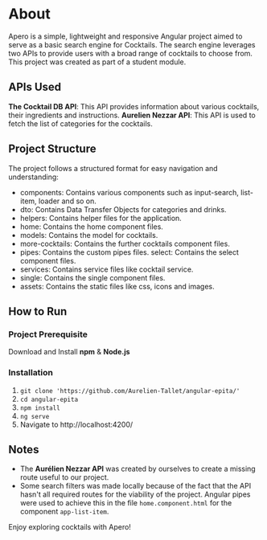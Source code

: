 # About
Apero is a simple, lightweight and responsive Angular project aimed to serve as a basic search engine for Cocktails.
The search engine leverages two APIs to provide users with a broad range of cocktails to choose from. This project was created as part of a student module.

## APIs Used
**The Cocktail DB API**: This API provides information about various cocktails, their ingredients and instructions.
**Aurelien Nezzar API**: This API is used to fetch the list of categories for the cocktails.
## Project Structure
The project follows a structured format for easy navigation and understanding:

 - components: Contains various components such as input-search, list-item, loader and so on.
 - dto: Contains Data Transfer Objects for categories and drinks.
 - helpers: Contains helper files for the application. 
 - home: Contains the home component files.
 - models: Contains the model for cocktails.
 - more-cocktails: Contains the further cocktails component files.
 - pipes: Contains the custom pipes files. select: Contains the select component files.
 - services: Contains service files like cocktail service.
 - single: Contains the single component files.
 - assets: Contains the static files like css, icons and images.

## How to Run
  

 ### **Project Prerequisite**
 Download and Install **npm** & **Node.js**

### Installation

 1. `git clone 'https://github.com/Aurelien-Tallet/angular-epita/'`
 2. `cd angular-epita`
 3. `npm install`
 4. `ng serve`
 5. Navigate to http://localhost:4200/

## Notes

 - The **Aurélien Nezzar API** was created by ourselves to create a missing route useful to our project.
 - Some search filters was made locally because of the fact that the API hasn't all required routes for the viability of the project. Angular pipes were used to achieve this in the file `home.component.html` for the component `app-list-item`.

Enjoy exploring cocktails with Apero!
